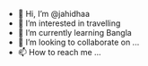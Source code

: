 - 👋 Hi, I’m @jahidhaa
- 👀 I’m interested in travelling 
- 🌱 I’m currently learning Bangla 
- 💞️ I’m looking to collaborate on ...
- 📫 How to reach me ...

<!---
jahidhaa/jahidhaa is a ✨ special ✨ repository because its `README.md` (this file) appears on your GitHub profile.
You can click the Preview link to take a look at your changes.
--->
